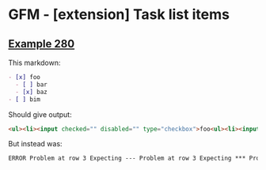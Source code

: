 # GFM - [extension] Task list items

## [Example 280](https://github.github.com/gfm/#example-280)

This markdown:

```markdown
- [x] foo
  - [ ] bar
  - [x] baz
- [ ] bim
```

Should give output:

```html
<ul><li><input checked="" disabled="" type="checkbox">foo<ul><li><input disabled="" type="checkbox">bar</li><li><input checked="" disabled="" type="checkbox">baz</li></ul></li><li><input disabled="" type="checkbox">bim</li></ul>
```

But instead was:

```html
ERROR Problem at row 3 Expecting --- Problem at row 3 Expecting *** Problem at row 3 Expecting ___
```
